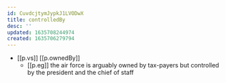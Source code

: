 ```yaml
---
id: CuvdcjtymJypkJ1LVODwX
title: controlledBy
desc: ''
updated: 1635708244974
created: 1635706279794
---
```



- [[p.vs]] [[p.ownedBy]]
  - [[p.eg]] the air force is arguably owned by tax-payers but controlled by the president and the chief of staff
